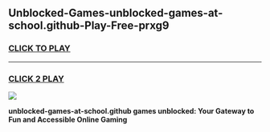 
## Unblocked-Games-unblocked-games-at-school.github-Play-Free-prxg9
<h3>
<a href="https://premium76.site?title=unblocked-games-at-school.github&ref=10A">CLICK TO PLAY</a></h3>
<hr>

<h3>
<a href="https://premium76.site?title=unblocked-games-at-school.github&ref=10A">CLICK 2 PLAY</a>
  
</h3>

<a href="https://premium76.site?title=unblocked-games-at-school.github&ref=10A"><img src="https://clearcache.store/games.png"></a>


**unblocked-games-at-school.github games unblocked: Your Gateway to Fun and Accessible Online Gaming**

